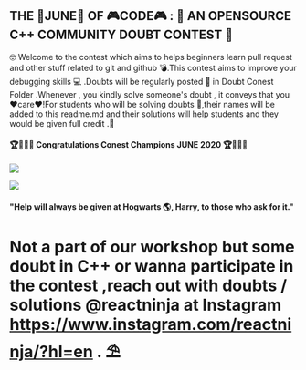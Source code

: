 ##  THE 🍉JUNE🍉  OF  🎮CODE🎮  : 🥊 AN OPENSOURCE C++ COMMUNITY DOUBT CONTEST 🥊

🤓 Welcome to the contest which aims to helps beginners learn pull request and other stuff related to git and github 💣.This contest aims to improve your debugging skills 💻 .Doubts will be regularly posted 🥁 in Doubt Conest Folder .Whenever , you kindly solve someone's doubt , it conveys that you ❤️care❤️!For students who will be solving doubts 🚀,their names will be added to this readme.md and their solutions will help students and they would be given full credit .🏀


#### 🏆🤩🔥🔥 Congratulations Conest Champions JUNE 2020 🏆🤩🔥🔥











![](https://github.com/aadhar54/June2020/blob/master/img/happycoders.jpg)

![](https://github.com/aadhar54/June2020/blob/master/image.jpg?raw=true)

#### "Help will always be given at Hogwarts 🌎, Harry, to those who ask for it."
# Not a part of our workshop but some doubt in C++ or wanna participate in the contest ,reach out with doubts / solutions @reactninja at Instagram https://www.instagram.com/reactninja/?hl=en . ⛱️ 



